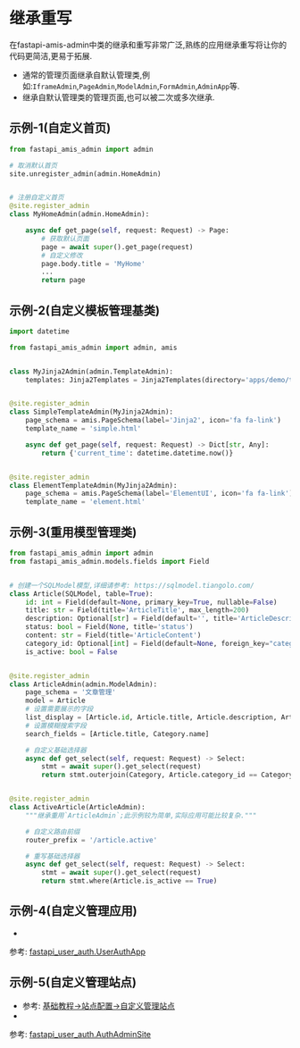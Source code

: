 # 继承重写

在fastapi-amis-admin中类的继承和重写非常广泛,熟练的应用继承重写将让你的代码更简洁,更易于拓展.

- 通常的管理页面继承自默认管理类,例如:`IframeAdmin`,`PageAdmin`,`ModelAdmin`,`FormAdmin`,`AdminApp`等.
- 继承自默认管理类的管理页面,也可以被二次或多次继承.

## 示例-1(自定义首页)

```python linenums="1" hl_lines="4 9"
from fastapi_amis_admin import admin

# 取消默认首页
site.unregister_admin(admin.HomeAdmin)


# 注册自定义首页
@site.register_admin
class MyHomeAdmin(admin.HomeAdmin):

    async def get_page(self, request: Request) -> Page:
        # 获取默认页面
        page = await super().get_page(request)
        # 自定义修改
        page.body.title = 'MyHome'
        ...
        return page
```

## 示例-2(自定义模板管理基类)

```python linenums="1" hl_lines="6 7 11 20"
import datetime

from fastapi_amis_admin import admin, amis


class MyJinja2Admin(admin.TemplateAdmin):
    templates: Jinja2Templates = Jinja2Templates(directory='apps/demo/templates')


@site.register_admin
class SimpleTemplateAdmin(MyJinja2Admin):
    page_schema = amis.PageSchema(label='Jinja2', icon='fa fa-link')
    template_name = 'simple.html'

    async def get_page(self, request: Request) -> Dict[str, Any]:
        return {'current_time': datetime.datetime.now()}


@site.register_admin
class ElementTemplateAdmin(MyJinja2Admin):
    page_schema = amis.PageSchema(label='ElementUI', icon='fa fa-link')
    template_name = 'element.html'

```

## 示例-3(重用模型管理类)

```python linenums="1" hl_lines="32"
from fastapi_amis_admin import admin
from fastapi_amis_admin.models.fields import Field


# 创建一个SQLModel模型,详细请参考: https://sqlmodel.tiangolo.com/
class Article(SQLModel, table=True):
    id: int = Field(default=None, primary_key=True, nullable=False)
    title: str = Field(title='ArticleTitle', max_length=200)
    description: Optional[str] = Field(default='', title='ArticleDescription', max_length=400)
    status: bool = Field(None, title='status')
    content: str = Field(title='ArticleContent')
    category_id: Optional[int] = Field(default=None, foreign_key="category.id", title='CategoryId')
    is_active: bool = False


@site.register_admin
class ArticleAdmin(admin.ModelAdmin):
    page_schema = '文章管理'
    model = Article
    # 设置需要展示的字段
    list_display = [Article.id, Article.title, Article.description, Article.status, Category.name]
    # 设置模糊搜索字段
    search_fields = [Article.title, Category.name]

    # 自定义基础选择器
    async def get_select(self, request: Request) -> Select:
        stmt = await super().get_select(request)
        return stmt.outerjoin(Category, Article.category_id == Category.id)


@site.register_admin
class ActiveArticle(ArticleAdmin):
    """继承重用`ArticleAdmin`;此示例较为简单,实际应用可能比较复杂."""

    # 自定义路由前缀
    router_prefix = '/article.active'

    # 重写基础选择器
    async def get_select(self, request: Request) -> Select:
        stmt = await super().get_select(request)
        return stmt.where(Article.is_active == True)
```

## 示例-4(自定义管理应用)

-

参考: [fastapi_user_auth.UserAuthApp](https://github.com/amisadmin/fastapi_user_auth/blob/9a7c30f5f562543c376fd0235091666547fb175d/fastapi_user_auth/app.py#L14)

## 示例-5(自定义管理站点)

- 参考: [基础教程->站点配置->自定义管理站点](/tutorials/basic/Settings/#_4)
-
参考: [fastapi_user_auth.AuthAdminSite](https://github.com/amisadmin/fastapi_user_auth/blob/9a7c30f5f562543c376fd0235091666547fb175d/fastapi_user_auth/site.py#L16)

